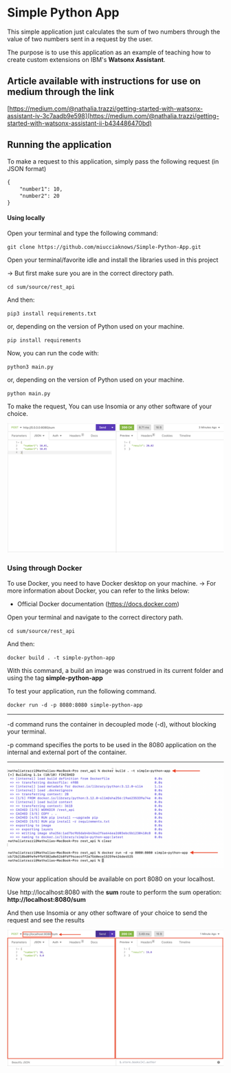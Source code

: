 # Simple Python App

This simple application just calculates the sum of two numbers through the value of two numbers sent in a request by the user. 
 
The purpose is to use this application as an example of teaching how to create custom extensions on IBM's **Watsonx Assistant**.

## Article available with instructions for use on medium through the link

[https://medium.com/@nathalia.trazzi/getting-started-with-watsonx-assistant-iv-3c7aadb9e598](https://medium.com/@nathalia.trazzi/getting-started-with-watsonx-assistant-ii-b434486470bd)

## Running the application


To make a request to this application, simply pass the following request (in JSON format)

```
{
	"number1": 10,
	"number2": 20
}

```

#### Using locally 

Open your terminal and type the following command:

`git clone https://github.com/miucciaknows/Simple-Python-App.git`

Open your terminal/favorite idle and install the libraries used in this project

-> But first make sure you are in the correct directory path.

`cd sum/source/rest_api`

And then:

`pip3 install requirements.txt`

or, depending on the version of Python used on your machine.

`pip install requirements`

Now, you can run the code with:

`python3 main.py`

or, depending on the version of Python used on your machine.

`python main.py`

To make the request, You can use Insomia or any other software of your choice.

![Image 1](./Images/01.png)

### Using through Docker

To use Docker, you need to have Docker desktop on your machine.
-> For more information about Docker, you can refer to the links below:
- Official Docker documentation (https://docs.docker.com)

Open your terminal and navigate to the correct directory path.

`cd sum/source/rest_api`

And then:

`docker build . -t simple-python-app`

With this command, a build an image was construed in its current folder and using the tag **simple-python-app**

To test your application, run the following command.

`docker run -d -p 8080:8080 simple-python-app`

******************************************************************************************************************************
-d command runs the container in decoupled mode (-d), without blocking your terminal.

-p command specifies the ports to be used in the 8080 application on the internal and external port of the container.

******************************************************************************************************************************

![Image 2](./Images/02.png)

Now your application should be available on port 8080 on your localhost.


Use http://localhost:8080 with the **sum** route to perform the sum operation: **http://localhost:8080/sum**

And then use Insomia or any other software of your choice to send the request and see the results

![Image 3](./Images/03.png)

